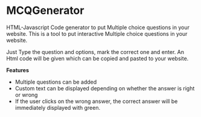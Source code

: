 # MCQGenerator
HTML-Javascript Code generator to put Multiple choice questions in your website.
This is a tool to put interactive Multiple choice questions in your website.

Just Type the question and options, mark the correct one and enter. An Html code will be given which can be copied and pasted to your website. 

<b>Features</b>
<ul>
<li>Multiple questions can be added</li>
<li>Custom text can be displayed depending on whether the answer is right or wrong </li>
<li>If the user clicks on the wrong answer, the correct answer will be immediately displayed with green.</li>

</ul>
